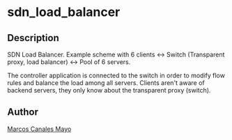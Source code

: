 # sdn_load_balancer

## Description

SDN Load Balancer. Example scheme with 6 clients <-> Switch (Transparent proxy, load balancer) <-> Pool of 6 servers.

The controller application is connected to the switch in order to modify flow rules and balance the load among all servers. Clients aren't aware of backend servers, they only know about the transparent proxy (switch).

## Author

[Marcos Canales Mayo](https://github.com/MarcosCM)

